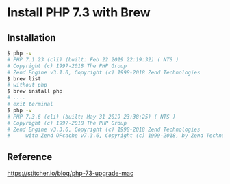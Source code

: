 # Install PHP 7.3 with Brew

## Installation
```bash
$ php -v
# PHP 7.1.23 (cli) (built: Feb 22 2019 22:19:32) ( NTS )
# Copyright (c) 1997-2018 The PHP Group
# Zend Engine v3.1.0, Copyright (c) 1998-2018 Zend Technologies
$ brew list
# without php
$ brew install php
# ....
# exit terminal
$ php -v
# PHP 7.3.6 (cli) (built: May 31 2019 23:38:25) ( NTS )
# Copyright (c) 1997-2018 The PHP Group
# Zend Engine v3.3.6, Copyright (c) 1998-2018 Zend Technologies
#     with Zend OPcache v7.3.6, Copyright (c) 1999-2018, by Zend Technologies
```

## Reference
https://stitcher.io/blog/php-73-upgrade-mac 

